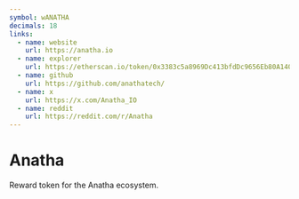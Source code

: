 ```yaml
---
symbol: wANATHA
decimals: 18
links:
  - name: website
    url: https://anatha.io
  - name: explorer
    url: https://etherscan.io/token/0x3383c5a8969Dc413bfdDc9656Eb80A1408E4bA20
  - name: github
    url: https://github.com/anathatech/
  - name: x
    url: https://x.com/Anatha_IO
  - name: reddit
    url: https://reddit.com/r/Anatha
---
```


# Anatha

Reward token for the Anatha ecosystem.
